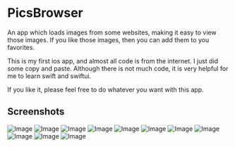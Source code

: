 # PicsBrowser

An app which loads images from some websites, making it easy to view those images. If you like those images, then you can add them to you favorites.

This is my first ios app, and almost all code is from the internet. I just did some copy and paste. Although there is not much code, it is very helpful for me to learn swift and swiftui.

If you like it, please feel free to do whatever you want with this app.

## Screenshots

![Image](Screenshots/s1.jpg)
![Image](Screenshots/s2.jpg)
![Image](Screenshots/s3.jpg)
![Image](Screenshots/s4.jpg)
![Image](Screenshots/s5.jpg)
![Image](Screenshots/s6.jpg)
![Image](Screenshots/s7.jpg)
![Image](Screenshots/s8.jpg)
![Image](Screenshots/s9.jpg)
![Image](Screenshots/s10.jpg)
![Image](Screenshots/s11.jpg)
